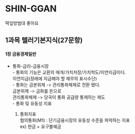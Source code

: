 # SHIN-GGAN
떡잎방범대
좋아요
 
## 1과목 텔러기본지식(27문항)
 #### 1장 금융경제일반
   * 통화-금리-금융시장  
    - 통화의 기능은 교환의 매개/가치저장/가치척도/이연지급이다.  
      이연지급(장래에 지급해야 할 채무의 표시수단)  
    - 통화는 금본위제 -> 관리통화체제로 전환 됐다.  
       금본위제 -> 금화를 돈으로    
       관리통화체제 -> 당국이 통화 공급량 통제하는 제도  
    - 통화 및 유동성 지표  
     
     1. 통화지표    
         협의통화(M1) : 단기금융시장의 유동성 수준을 파악하는 지표    
                        ex) 현금 + 요구불예금   
 
